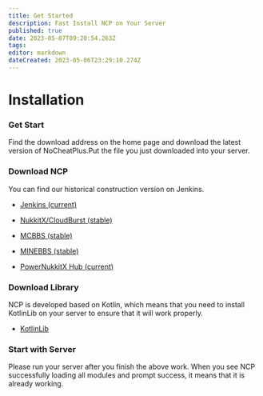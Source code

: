 ```yaml
---
title: Get Started
description: Fast Install NCP on Your Server
published: true
date: 2023-05-07T09:20:54.263Z
tags: 
editor: markdown
dateCreated: 2023-05-06T23:29:10.274Z
---
```


# Installation
### Get Start
Find the download address on the home page and download the latest version of NoCheatPlus.Put the file you just downloaded into your server.

### Download NCP
You can find our historical construction version on Jenkins.
* [Jenkins (current)](https://ci.lanink.cn/job/NoCheatPlus/)

* [NukkitX/CloudBurst (stable)](https://cloudburstmc.org/resources/nocheatplus.820/)

* [MCBBS (stable)](https://www.mcbbs.net/forum.php?mod=viewthread&tid=1430379)

* [MINEBBS (stable)](https://www.minebbs.com/resources/nocheatplus.5551/)

* [PowerNukkitX Hub (current)](https://powernukkitx.com/hub/plugin/detail/Physical-Science-Academy/NoCheatPlus)

### Download Library
NCP is developed based on Kotlin, which means that you need to install KotlinLib on your server to ensure that it will work properly.
- [KotlinLib](https://cloudburstmc.org/resources/kotlinlib.48/)

### Start with Server
Please run your server after you finish the above work. When you see NCP successfully loading all modules and prompt success, it means that it is already working.